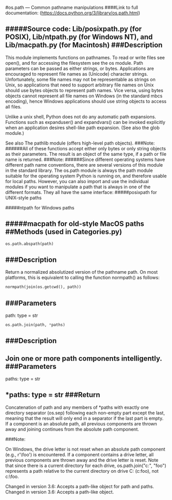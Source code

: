 ﻿﻿﻿#os.path — Common pathname manipulations####Link to full documentation:(https://docs.python.org/3/library/os.path.html)#####Source code: Lib/posixpath.py (for POSIX), Lib/ntpath.py (for Windows NT), and Lib/macpath.py (for Macintosh)###Description---This module implements  functions on pathnames. To read or write files see open(), and for accessing the filesystem see the os module. Path parameters can be passed as either strings, or bytes. Applications are encouraged to represent file names as (Unicode) character strings. Unfortunately, some file names may not be representable as strings on Unix, so applications that need to support arbitrary file names on Unix should use bytes objects to represent path names. Vice versa, using bytes objects cannot represent all file names on Windows (in the standard mbcs encoding), hence Windows applications should use string objects to access all files.Unlike a unix shell, Python does not do any automatic path expansions. Functions such as expanduser() and expandvars() can be invoked explicitly when an application desires shell-like path expansion. (See also the glob module.)See also The pathlib module (offers high-level path objects).###Note:######All of these functions accept either only bytes or only string objects as their parameters. The result is an object of the same type, if a path or file name is returned.###Note:######Since different operating systems have different path name conventions, there are several versions of this module in the standard library. The os.path module is always the path module suitable for the operating system Python is running on, and therefore usable for local paths. However, you can also import and use the individual modules if you want to manipulate a path that is always in one of the different formats. They all have the same interface:#####posixpath for UNIX-style paths#####ntpath for Windows paths#####macpath for old-style MacOS paths##Methods (used in Categories.py)---```Pythonos.path.abspath(path)````###Description---Return a normalized absolutized version of the pathname path. On most platforms, this is equivalent to calling the function normpath() as follows: ```Pythonnormpath(join(os.getcwd(), path))```###Parameters---path: type = str```Pythonos.path.join(path, *paths)```###Description---Join one or more path components intelligently. ###Parameters---paths: type = str*paths: type = str###Return---Concatenation of path and any members of *paths with exactly one directory separator (os.sep) following each non-empty part except the last, meaning that the result will only end in a separator if the last part is empty. If a component is an absolute path, all previous components are thrown away and joining continues from the absolute path component.###Note:On Windows, the drive letter is not reset when an absolute path component (e.g., r'\foo') is encountered. If a component contains a drive letter, all previous components are thrown away and the drive letter is reset. Note that since there is a current directory for each drive, os.path.join("c:", "foo") represents a path relative to the current directory on drive C: (c:foo), not c:\foo.Changed in version 3.6: Accepts a path-like object for path and paths.Changed in version 3.6: Accepts a path-like object.